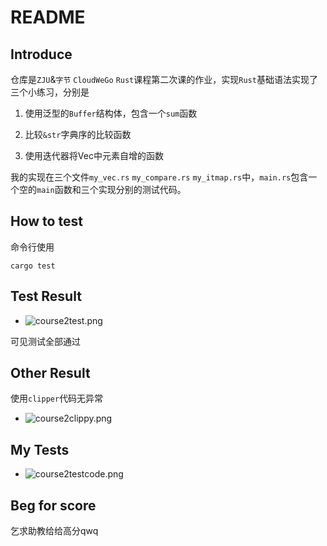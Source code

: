 # README

## Introduce

仓库是`ZJU`&`字节` `CloudWeGo` `Rust`课程第二次课的作业，实现`Rust`基础语法实现了三个小练习，分别是

1. 使用泛型的`Buffer`结构体，包含一个`sum`函数

2. 比较`&str`字典序的比较函数

3. 使用迭代器将Vec<char>中元素自增的函数

我的实现在三个文件`my_vec.rs` `my_compare.rs` `my_itmap.rs`中，`main.rs`包含一个空的`main`函数和三个实现分别的测试代码。    

## How to test

命令行使用

```
cargo test
```

## Test Result

- ![course2test.png](https://img1.imgtp.com/2023/09/05/1orBB5gp.png)

可见测试全部通过

## Other Result

使用`clipper`代码无异常

- ![course2clippy.png](https://img1.imgtp.com/2023/09/05/Qvz7gM3z.png)

## My Tests

- ![course2testcode.png](https://img1.imgtp.com/2023/09/05/vw6JfaH8.png)

## Beg for score

乞求助教给给高分qwq
